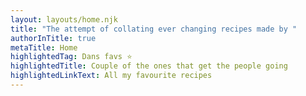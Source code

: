 ```yaml
---
layout: layouts/home.njk
title: "The attempt of collating ever changing recipes made by "
authorInTitle: true
metaTitle: Home
highlightedTag: Dans favs ⭐
highlightedTitle: Couple of the ones that get the people going
highlightedLinkText: All my favourite recipes
---
```

